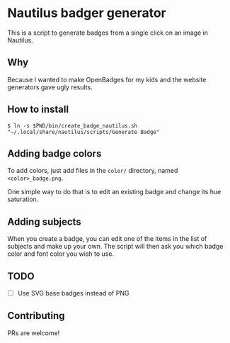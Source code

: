 Nautilus badger generator
=========================

This is a script to generate badges from a single click on an image in Nautilus.

## Why

Because I wanted to make OpenBadges for my kids and the website generators gave ugly results.

## How to install

```shell
$ ln -s $PWD/bin/create_badge_nautilus.sh "~/.local/share/nautilus/scripts/Generate Badge"
```

## Adding badge colors

To add colors, just add files in the `color/` directory, named `<color>_badge.png`.

One simple way to do that is to edit an existing badge and change its hue saturation.

## Adding subjects

When you create a badge, you can edit one of the items in the list of subjects and make up your own.
The script will then ask you which badge color and font color you wish to use.

## TODO

- [ ] Use SVG base badges instead of PNG

## Contributing

PRs are welcome!
